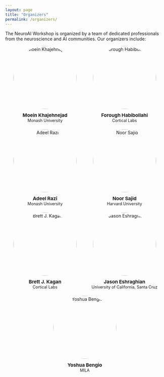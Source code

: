 ```yaml
---
layout: page
title: "Organizers"
permalink: /organizers/
---
```


<!-- # Organizers -->

The NeuroAI Workshop is organized by a team of dedicated professionals from the neuroscience and AI communities. Our organizers include:


<div style="display: flex; flex-wrap: wrap; justify-content: space-between; margin-bottom: 20px;">
  <div style="flex: 1 1 calc(25% - 20px); box-sizing: border-box; text-align: center; margin-bottom: 20px;">
    <img src="{{ site.baseurl }}/images/organizers/Moein Khajehnejad.jpg" alt="Moein Khajehnejad" style="width: 200px; height: 200px; border-radius: 50%; margin-bottom: 10px;">
    <div style="font-size: 0.9em;">
      <strong style="font-size: 1.2em;">Moein Khajehnejad</strong><br>
      Monash University
    </div>
  </div>

  <div style="flex: 1 1 calc(25% - 20px); box-sizing: border-box; text-align: center; margin-bottom: 20px;">
    <img src="{{ site.baseurl }}/images/organizers/Forough Habibollahi.jpg" alt="Forough Habibollahi" style="width: 200px; height: 200px; border-radius: 50%; margin-bottom: 10px;">
    <div style="font-size: 0.9em;">
      <strong style="font-size: 1.2em;">Forough Habibollahi</strong><br>
      Cortical Labs
    </div>
  </div>

  <div style="flex: 1 1 calc(25% - 20px); box-sizing: border-box; text-align: center; margin-bottom: 20px;">
    <img src="{{ site.baseurl }}/images/organizers/Adeel Razi.jpeg" alt="Adeel Razi" style="width: 200px; height: 200px; border-radius: 50%; margin-bottom: 10px;">
    <div style="font-size: 0.9em;">
      <strong style="font-size: 1.2em;">Adeel Razi</strong><br>
      Monash University
    </div>
  </div>

  <div style="flex: 1 1 calc(25% - 20px); box-sizing: border-box; text-align: center; margin-bottom: 20px;">
    <img src="{{ site.baseurl }}/images/organizers/Noor Sajid.jpeg" alt="Noor Sajid" style="width: 200px; height: 200px; border-radius: 50%; margin-bottom: 10px;">
    <div style="font-size: 0.9em;">
      <strong style="font-size: 1.2em;">Noor Sajid</strong><br>
      Harvard University
    </div>
  </div>

  <div style="flex: 1 1 calc(25% - 20px); box-sizing: border-box; text-align: center; margin-bottom: 20px;">
    <img src="{{ site.baseurl }}/images/organizers/Brett Kagan.jpg" alt="Brett J. Kagan" style="width: 200px; height: 200px; border-radius: 50%; margin-bottom: 10px;">
    <div style="font-size: 0.9em;">
      <strong style="font-size: 1.2em;">Brett J. Kagan</strong><br>
      Cortical Labs
    </div>
  </div>

  <div style="flex: 1 1 calc(25% - 20px); box-sizing: border-box; text-align: center; margin-bottom: 20px;">
    <img src="{{ site.baseurl }}/images/organizers/Jason Eshraghian.jpeg" alt="Jason Eshraghian" style="width: 200px; height: 200px; border-radius: 50%; margin-bottom: 10px;">
    <div style="font-size: 0.9em;">
      <strong style="font-size: 1.2em;">Jason Eshraghian</strong><br>
      University of California, Santa Cruz
    </div>
  </div>


  <div style="flex: 1 1 calc(25% - 20px); box-sizing: border-box; text-align: center; margin-bottom: 20px;">
    <img src="{{ site.baseurl }}/images/organizers/Yoshua Bengio.jpeg" alt="Yoshua Bengio" style="width: 200px; height: 200px; border-radius: 50%; margin-bottom: 10px;">
    <div style="font-size: 0.9em;">
      <strong style="font-size: 1.2em;">Yoshua Bengio</strong><br>
      MILA
    </div>
  </div>
</div>